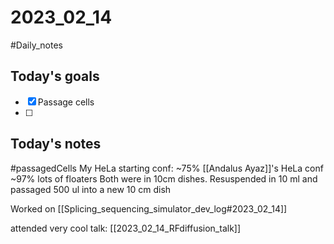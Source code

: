 # 2023_02_14 
#Daily_notes
## Today's goals
- [x] Passage cells
- [ ] 

## Today's notes

#passagedCells
My HeLa starting conf: ~75%
[[Andalus Ayaz]]'s HeLa conf ~97% lots of floaters
Both were in 10cm dishes. Resuspended in 10 ml and passaged 500 ul into a new 10 cm dish

Worked on [[Splicing_sequencing_simulator_dev_log#2023_02_14]]

attended very cool talk: [[2023_02_14_RFdiffusion_talk]]
